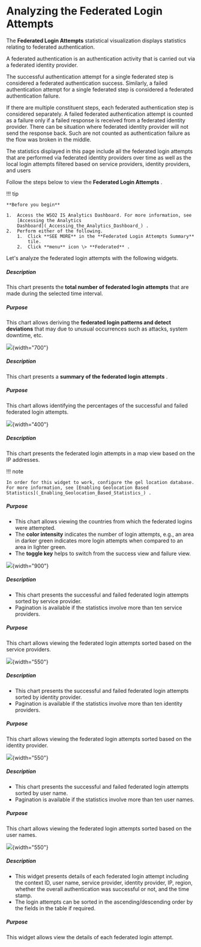 # Analyzing the Federated Login Attempts

The **Federated Login Attempts** statistical visualization displays
statistics relating to federated authentication.

A federated authentication is an authentication activity that is carried
out via a federated identity provider.

The successful authentication attempt for a single federated step is
considered a federated authentication success. Similarly, a failed
authentication attempt for a single federated step is considered a
federated authentication failure.

If there are multiple constituent steps, each federated authentication
step is considered separately. A failed federated authentication attempt
is counted as a failure only if a failed response is received from a
federated identity provider. There can be situation where federated
identity provider will not send the response back. Such are not counted
as authentication failure as the flow was broken in the middle.

The statistics displayed in this page include all
the federated login attempts that are performed via federated identity
providers over time as well as the local login attempts filtered based
on service providers, identity providers, and users

Follow the steps below to view the **Federated Login Attempts** .

!!! tip
    
    **Before you begin**
    
    1.  Access the WSO2 IS Analytics Dashboard. For more information, see
        [Accessing the Analytics
        Dashboard](_Accessing_the_Analytics_Dashboard_) .
    2.  Perform either of the following.
        1.  Click **SEE MORE** in the **Federated Login Attempts Summary**
            tile.
        2.  Click **menu** icon \> **Federated** .
    

Let's analyze the federated login attempts with the following widgets.

##### **Description**

This chart presents the **total number of federated login attempts**
that are made during the selected time interval.

##### **Purpose**

This chart allows deriving the **federated login patterns and detect
deviations** that may due to unusual occurrences such as attacks, system
downtime, etc.

![](attachments/103329263/103329271.png){width="700"}

##### Description

This chart presents a **summary of the federated login attempts** .

##### Purpose

This chart allows identifying the percentages of the successful and
failed federated login attempts.

![](attachments/103329263/103329270.png){width="400"}

##### Description

This chart presents the federated login attempts in a map view based on
the IP addresses.

!!! note
    
    In order for this widget to work, configure the gel location database.
    For more information, see [Enabling Geolocation Based
    Statistics](_Enabling_Geolocation_Based_Statistics_) .
    

##### Purpose

-   This chart allows viewing the countries from which the federated
    logins were attempted.
-   The **color intensity** indicates the number of login attempts,
    e.g., an area in darker green indicates more login attempts when
    compared to an area in lighter green.
-   The **toggle key** helps to switch from the success view and failure
    view.

![](attachments/103329263/103329269.png){width="900"}

##### Description

-   This chart presents the successful and failed federated login
    attempts sorted by service provider.
-   Pagination is available if the statistics involve more than ten
    service providers.

##### Purpose

This chart allows viewing the federated login attempts sorted based on
the service providers.

![](attachments/103329263/103329267.png){width="550"}

##### Description

-   This chart presents the successful and failed federated login
    attempts sorted by identity provider.
-   Pagination is available if the statistics involve more than ten
    identity providers.

##### Purpose

This chart allows viewing the federated login attempts sorted based on
the identity provider.

![](attachments/103329263/103329266.png){width="550"}

##### Description

-   This chart presents the successful and failed federated login
    attempts sorted by user name.
-   Pagination is available if the statistics involve more than ten user
    names.

##### Purpose

This chart allows viewing the federated login attempts sorted based on
the user names.

![](attachments/103329263/103329265.png){width="550"}

##### Description

-   This widget presents details of each federated login attempt
    including the context ID, user name, service provider, identity
    provider, IP, region, whether the overall authentication was
    successful or not, and the time stamp.
-   The login attempts can be sorted in the ascending/descending order
    by the fields in the table if required.

##### Purpose

This widget allows view the details of each federated login attempt.
